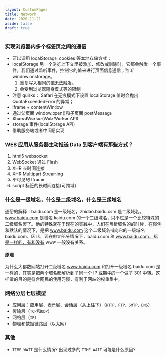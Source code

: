 ```yaml
---
layout: CustomPages
title: Network
date: 2020-11-21
aside: false
draft: true
---
```


### 实现浏览器内多个标签页之间的通信

- 可以调用 localStorage, cookies 等本地存储方式；
- localStorage 另一个浏览上下文里被添加、修改或删除时，它都会触发一个事件，我们通过监听事件，控制它的值来进行页面信息通信；监听 window.onstorage。
  1. 重复写入相同的值无法触发。
  2. 会受到浏览器隐身模式等的限制
- 注意 quirks： Safari 在无痕模式下设置 localStorage 值时会抛出 QuotaExceededError 的异常；
- iframe + contentWindow
- 通过父页面 window.open()和子页面 postMessage
- SharedWorker(Web Worker API)
- storage 事件(localStorage API)
- 借助服务端或者中间层实现

### WEB 应用从服务器主动推送 Data 到客户端有那些方式？

1. html5 websocket
2. WebSocket 通过 Flash
3. XHR 长时间连接
4. XHR Multipart Streaming
5. 不可见的 Iframe
6. script 标签的长时间连接(可跨域)

### 什么是一级域名，什么是二级域名，什么是三级域名

通俗的解释：baidu.com 是一级域名，zhidao.baidu.com 是二级域名。www.baidu.com 是域名 baidu.com 的一个二级域名，只不过是一个比较特殊的二级域名罢了。他的特殊就在于现在的实践中，人们在解析域名的的时候，在惯例和默认的情况下，是把 www.baidu.com 这个二级域名指向它的一级域名 baidu.com。因此，现在的大部分情况下，baidu.com 和 www.baidu.com，都是一样的，有和没有 www 一般没有关系。

#### 原理

为什么大都数网站打开二级域名 www.baidu.com 和打开一级域名 baidu.com 是一样的，其实是把两个域名都解析到了同一个 IP 或期中的一个做了 301 中转。这样做的目的是符合网民的使用习惯，有利于网站的权重集中。

### 网络分层七层模型

- 应用层：应用层、表示层、会话层（从上往下）（`HTTP、FTP、SMTP、DNS`）
- 传输层（`TCP`和`UDP`）
- 网络层（`IP`）
- 物理和数据链路层（以太网）

### 其他

- `TIME_WAIT` 是什么情况? 出现过多的 `TIME_WAIT` 可能是什么原因?
